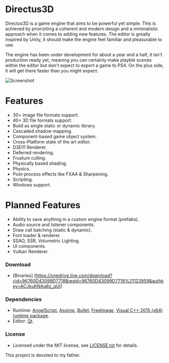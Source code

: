 # Directus3D
Directus3D is a game engine that aims to be powerful yet simple. This is achieved by prioriziting a coherent and modern design and a minimalistic approach when it comes to adding new features. 
The editor is greatly inspired by Unity, it should make the engine feel familiar and pleasurable to use.

The engine has been under development for about a year and a half, it isn't production ready yet, meaning you can certainly make playble scenes within the editor but don't expect to export a game to PS4. On the plus side, it will get there faster than you might expect.

![Screenshot](https://raw.githubusercontent.com/PanosK92/Directus3D/master/Directus3D/Assets/screenshot.jpg)

# Features
- 30+ image file formats support.
- 40+ 3D file formats support.
- Build as single static or dynamic library.
- Cascaded shadow mapping.
- Component-based game object system.
- Cross-Platform state of the art editor.
- D3D11 Renderer.
- Deferred rendering.
- Frustum culling.
- Physically based shading.
- Physics.
- Post-process effects like FXAA & Sharpening.
- Scripting.
- Windows support.

# Planned Features
- Ability to save anything in a custom engine format (prefabs).
- Audio source and listener components.
- Draw call batching (static & dynamic).
- Font loader & renderer.
- SSAO, SSR, Volumetric Lighting.
- UI components.
- Vulkan Renderer.

### Download
- [Binaries] (https://onedrive.live.com/download?cid=96760D43099D7718&resid=96760D43099D7718%21123959&authkey=ACJkuKNAq8z_qUI)

### Dependencies
- Runtime: [AngelScript](http://www.angelcode.com/angelscript/), [Assimp](https://github.com/assimp/assimp), [Bullet](https://github.com/bulletphysics/bullet3), [FreeImage](http://freeimage.sourceforge.net/), [Visual C++ 2015 (x64) runtime package](https://www.microsoft.com/en-us/download/details.aspx?id=48145).
- Editor: [Qt](https://www.qt.io/).

### License
- Licensed under the MIT license, see [LICENSE.txt](https://github.com/PanosK92/Directus3D/blob/master/LICENSE.txt) for details.

This project is devoted to my father.
